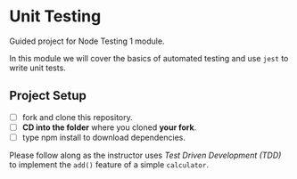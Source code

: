 # Unit Testing

Guided project for Node Testing 1 module.

In this module we will cover the basics of automated testing and use `jest` to write unit tests.

## Project Setup

- [ ] fork and clone this repository.
- [ ] **CD into the folder** where you cloned **your fork**.
- [ ] type npm install to download dependencies.

Please follow along as the instructor uses _Test Driven Development (TDD)_ to implement the `add()` feature of a simple `calculator`.
